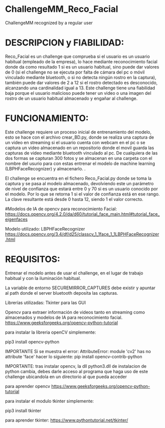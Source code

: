 # ChallengeMM_Reco_Facial
ChallengeMM recognized by a regular user

# DESCRIPCION y FIABILIDAD:
Reco_Facial es un challenge que comprueba si el usuario es un usuario habitual (empleado de la empresa), lo hace mediante
reconocimiento facial donde da como resultado 1 si es un usuario habitual, sino puede dar valores de 0 (si el challenge 
no se ejecuta por falta de cámara del pc o móvil vinculado mediante bluetooth, o si no detecta ningún rostro en la captura),
también puede dar valores de 2 a 12 si el rostro detectado es desconocido, alcanzando una cardinalidad igual a 13. Este challenge
tiene una fiabilidad baja porque el usuario malicioso puede tener un video o una imagen del rostro de un usuario habitual 
almacenado y engañar al challenge. 

# FUNCIONAMIENTO:
Este challenge requiere un proceso inicial de entrenamiento del modelo, esto se hace con el archivo crear_BD.py, donde se realiza
una captura de un video en streaming si el usuario cuenta con webcam en el pc o se captura un video almacenado en un repositorio
donde el movil guarda las capturas de video mediante bluetooth vinculado al pc. De cualquiera de las dos formas se capturan 300
fotos y se almacenan en una carpeta con el nombre del usurio para con estas entrenar el modelo de machine learning (LBPHFaceRecognizer) 
y almacenarlo. .

El challenge se encuentra en el fichero Reco_Facial.py donde se toma la captura y se pasa al modelo almacenado, devolviendo este
un parámetro de nivel de confianza que estará entre 0 y 70 si es un usuario conocido por el modelo. Por lo que se retorna 1 si
el valor de confianza está en ese rango. La clave resultante está desde 0 hasta 12, siendo 1 el valor correcto. 

#Modelos de IA de opencv para reconocimiento Facial:
https://docs.opencv.org/4.2.0/da/d60/tutorial_face_main.html#tutorial_face_eigenfaces

Modelo utilizado: LBPHFaceRecognizer
https://docs.opencv.org/3.4/df/d25/classcv_1_1face_1_1LBPHFaceRecognizer.html

# REQUISITOS:
Entrenar el modelo antes de usar el challenge, en el lugar de trabajo habitual y con la iluminación habitual. 

La variable de entorno SECUREMIRROR_CAPTURES debe existir y apuntar al path donde el server bluetooth deposita las capturas.

Librerías utilizadas:
Tkinter para las GUI 

Opencv para extraer información de videos tanto en streaming como almacenados y modelos de IA para reconocimiento facial.    
https://www.geeksforgeeks.org/opencv-python-tutorial

para instalar la libreria openCV simplemente:

pip3 install opencv-python

IMPORTANTE Si se muestra el  error: AttributeError: module 'cv2' has no attribute 'face' hacer lo siguiente:
pip install opencv-contrib-python

IMPORTANTE: tras instalar opencv, la dll python3.dll de instalacion de python cambia, debes darle acceso al programa que haga uso de este challenge ubicandola en un directorio al que pueda acceder

para aprender opencv https://www.geeksforgeeks.org/opencv-python-tutorial

para instalar el modulo tkinter simplemente:

pip3 install tkinter

para aprender tkinter: https://www.pythontutorial.net/tkinter/
